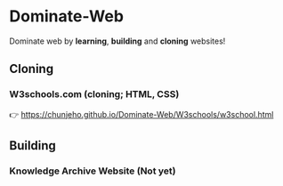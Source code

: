 # Dominate-Web
Dominate web by **learning**, **building** and **cloning** websites!

## Cloning

### W3schools.com (cloning; HTML, CSS)
👉 https://chunjeho.github.io/Dominate-Web/W3schools/w3school.html

## Building

### Knowledge Archive Website (Not yet)
